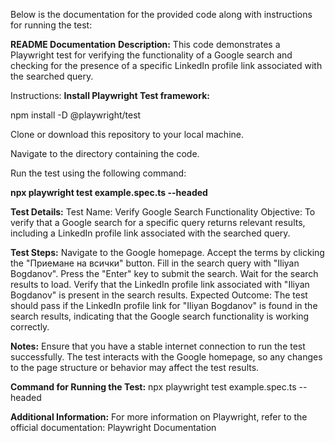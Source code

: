 
Below is the documentation for the provided code along with instructions for running the test:

**README Documentation**
**Description:**
This code demonstrates a Playwright test for verifying the functionality of a Google search and checking for the presence of a specific LinkedIn profile link associated with the searched query.

Instructions:
**Install Playwright Test framework:**

npm install -D @playwright/test

Clone or download this repository to your local machine.

Navigate to the directory containing the code.

Run the test using the following command:

**npx playwright test example.spec.ts --headed**

**Test Details:**
Test Name: Verify Google Search Functionality
Objective: To verify that a Google search for a specific query returns relevant results, including a LinkedIn profile link associated with the searched query.

**Test Steps:**
Navigate to the Google homepage.
Accept the terms by clicking the "Приемане на всички" button.
Fill in the search query with "Iliyan Bogdanov".
Press the "Enter" key to submit the search.
Wait for the search results to load.
Verify that the LinkedIn profile link associated with "Iliyan Bogdanov" is present in the search results.
Expected Outcome: The test should pass if the LinkedIn profile link for "Iliyan Bogdanov" is found in the search results, indicating that the Google search functionality is working correctly.

**Notes:**
Ensure that you have a stable internet connection to run the test successfully.
The test interacts with the Google homepage, so any changes to the page structure or behavior may affect the test results.

**Command for Running the Test:**
npx playwright test example.spec.ts --headed

**Additional Information:**
For more information on Playwright, refer to the official documentation: Playwright Documentation
